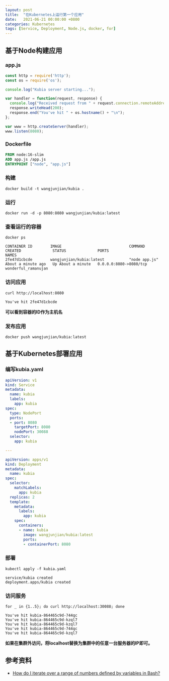 ```yaml
---
layout: post
title:  "在Kubernetes上运行第一个应用"
date:   2021-06-21 00:00:00 +0800
categories: Kubernetes
tags: [Service, Deployment, Node.js, docker, for]
---
```


## 基于Node构建应用
### app.js
```js
const http = require('http');
const os = require('os');

console.log("Kubia server starting...");

var handler = function(request, response) {
  console.log("Received request from " + request.connection.remoteAddress);
  response.writeHead(200);
  response.end("You've hit " + os.hostname() + "\n");
};

var www = http.createServer(handler);
www.listen(8080);
```

### Dockerfile
```dockerfile
FROM node:16-slim
ADD app.js /app.js
ENTRYPOINT ["node", "app.js"]
```

### 构建
```shell
docker build -t wangjunjian/kubia .
```

### 运行
```shell
docker run -d -p 8080:8080 wangjunjian/kubia:latest
```

### 查看运行的容器
```shell
docker ps
```
```
CONTAINER ID        IMAGE                              COMMAND                  CREATED              STATUS              PORTS                     NAMES
2fe47d1cbcde        wangjunjian/kubia:latest           "node app.js"            About a minute ago   Up About a minute   0.0.0.0:8080->8080/tcp   wonderful_ramanujan
```

### 访问应用
```shell
curl http://localhost:8080
```
```
You've hit 2fe47d1cbcde
```

**可以看到容器的ID作为主机名**

### 发布应用
```shell
docker push wangjunjian/kubia:latest
```

## 基于Kubernetes部署应用
### 编写kubia.yaml
```yaml
apiVersion: v1
kind: Service
metadata:
  name: kubia
  labels:
    app: kubia
spec:
  type: NodePort
  ports:
  - port: 8080
    targetPort: 8080
    nodePort: 30088
  selector:
    app: kubia

---

apiVersion: apps/v1
kind: Deployment
metadata:
  name: kubia
spec:
  selector:
    matchLabels:
      app: kubia
  replicas: 2
  template:
    metadata:
      labels:
        app: kubia
    spec:
      containers:
      - name: kubia
        image: wangjunjian/kubia:latest
        ports:
        - containerPort: 8080
```

### 部署
```shell
kubectl apply -f kubia.yaml
```
```
service/kubia created
deployment.apps/kubia created
```

### 访问服务
```shell
for _ in {1..5}; do curl http://localhost:30088; done
```
```
You've hit kubia-864465c9d-744qc
You've hit kubia-864465c9d-kzql7
You've hit kubia-864465c9d-kzql7
You've hit kubia-864465c9d-744qc
You've hit kubia-864465c9d-kzql7
```

**如果在集群外访问，将localhost替换为集群中的任意一台服务器的IP即可。**

## 参考资料
* [How do I iterate over a range of numbers defined by variables in Bash?](https://stackoverflow.com/questions/169511/how-do-i-iterate-over-a-range-of-numbers-defined-by-variables-in-bash)
